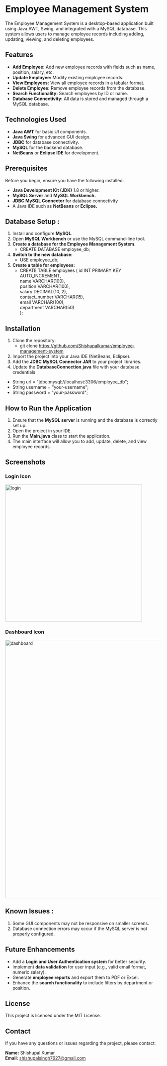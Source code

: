 <h1 style="font-size: 30px;">Employee Management System</h1>
The Employee Management System is a desktop-based application built using Java AWT, Swing, and integrated with a MySQL database. This system allows users to manage employee records including adding, updating, viewing, and deleting employees.

## Features
- **Add Employee:** Add new employee records with fields such as name, position, salary, etc.
- **Update Employee:** Modify existing employee records.
- **View Employees:** View all employee records in a tabular format.
- **Delete Employee:** Remove employee records from the database.
- **Search Functionality:** Search employees by ID or name.
- **Database Connectivity:** All data is stored and managed through a MySQL database.


## Technologies Used
- **Java AWT** for basic UI components.
- **Java Swing** for advanced GUI design.
- **JDBC** for database connectivity.
- **MySQL** for the backend database.
- **NetBeans** or **Eclipse IDE** for development.

## Prerequisites
Before you begin, ensure you have the following installed:
- **Java Development Kit (JDK)** 1.8 or higher.
- **MySQL Server** and **MySQL Workbench.**
- **JDBC MySQL Connector** for database connectivity
- A Java IDE such as **NetBeans** or **Eclipse.**

## Database Setup :
1. Install and configure **MySQL**.
2. Open **MySQL Workbench** or use the MySQL command-line tool.
3. **Create a database for the Employee Management System.**
   - CREATE DATABASE employee_db;
4. **Switch to the new database:**
   - USE employee_db;
5. **Create a table for employees:**
   - CREATE TABLE employees (
    id INT PRIMARY KEY AUTO_INCREMENT,  
     name VARCHAR(100),  
     position VARCHAR(100),  
     salary DECIMAL(10, 2),  
     contact_number VARCHAR(15),  
     email VARCHAR(100),  
     department VARCHAR(50)  
);

## Installation

1. Clone the repository:
   - git clone https://github.com/Shishupalkumar/employee-management-system
2. Import the project into your Java IDE (NetBeans, Eclipse).
3. Add the **JDBC MySQL Connector JAR** to your project libraries.
4. Update the **DatabaseConnection.java** file with your database credentials
  - String url = "jdbc:mysql://localhost:3306/employee_db";
  - String username = "your-username";
  - String password = "your-password";

## How to Run the Application ##

1. Ensure that the **MySQL server** is running and the database is correctly set up.
2. Open the project in your IDE.
3. Run the **Main.java** class to start the application.
4. The main interface will allow you to add, update, delete, and view employee records.

## Screenshots ##

### Login Icon

<img width="440" alt="login" src="https://github.com/user-attachments/assets/40eb00a8-5b2a-4c7c-8c3c-a8b5b18033c9">


### Dashboard Icon

<img width="830" alt="dashboard" src="https://github.com/user-attachments/assets/a2503aa9-5bb0-4416-940c-5b7e1960b0eb">

 ## Known Issues :
 
 1. Some GUI components may not be responsive on smaller screens.
 2. Database connection errors may occur if the MySQL server is not properly configured.

## Future Enhancements
- Add a **Login and User Authentication system** for better security.
- Implement **data validation** for user input (e.g., valid email format, numeric salary).
- Generate **employee reports** and export them to PDF or Excel.
- Enhance the **search functionality** to include filters by department or position.

## License
This project is licensed under the MIT License.

## Contact
If you have any questions or issues regarding the project, please contact:

**Name:** Shishupal Kumar  
**Email:** shishupalsingh7627@gmail.com
